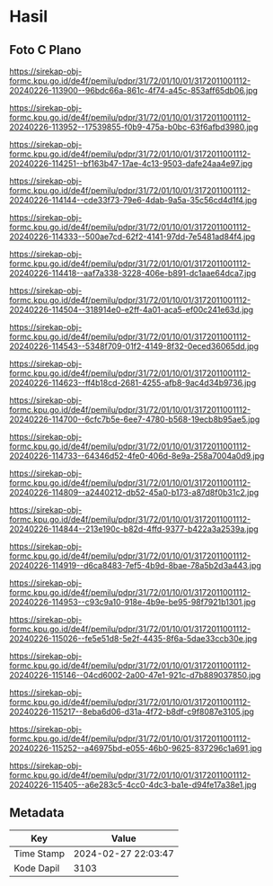 # Hasil

## Foto C Plano

https://sirekap-obj-formc.kpu.go.id/de4f/pemilu/pdpr/31/72/01/10/01/3172011001112-20240226-113900--96bdc66a-861c-4f74-a45c-853aff65db06.jpg

https://sirekap-obj-formc.kpu.go.id/de4f/pemilu/pdpr/31/72/01/10/01/3172011001112-20240226-113952--17539855-f0b9-475a-b0bc-63f6afbd3980.jpg

https://sirekap-obj-formc.kpu.go.id/de4f/pemilu/pdpr/31/72/01/10/01/3172011001112-20240226-114251--bf163b47-17ae-4c13-9503-dafe24aa4e97.jpg

https://sirekap-obj-formc.kpu.go.id/de4f/pemilu/pdpr/31/72/01/10/01/3172011001112-20240226-114144--cde33f73-79e6-4dab-9a5a-35c56cd4d1f4.jpg

https://sirekap-obj-formc.kpu.go.id/de4f/pemilu/pdpr/31/72/01/10/01/3172011001112-20240226-114333--500ae7cd-62f2-4141-97dd-7e5481ad84f4.jpg

https://sirekap-obj-formc.kpu.go.id/de4f/pemilu/pdpr/31/72/01/10/01/3172011001112-20240226-114418--aaf7a338-3228-406e-b891-dc1aae64dca7.jpg

https://sirekap-obj-formc.kpu.go.id/de4f/pemilu/pdpr/31/72/01/10/01/3172011001112-20240226-114504--318914e0-e2ff-4a01-aca5-ef00c241e63d.jpg

https://sirekap-obj-formc.kpu.go.id/de4f/pemilu/pdpr/31/72/01/10/01/3172011001112-20240226-114543--5348f709-01f2-4149-8f32-0eced36065dd.jpg

https://sirekap-obj-formc.kpu.go.id/de4f/pemilu/pdpr/31/72/01/10/01/3172011001112-20240226-114623--ff4b18cd-2681-4255-afb8-9ac4d34b9736.jpg

https://sirekap-obj-formc.kpu.go.id/de4f/pemilu/pdpr/31/72/01/10/01/3172011001112-20240226-114700--6cfc7b5e-6ee7-4780-b568-19ecb8b95ae5.jpg

https://sirekap-obj-formc.kpu.go.id/de4f/pemilu/pdpr/31/72/01/10/01/3172011001112-20240226-114733--64346d52-4fe0-406d-8e9a-258a7004a0d9.jpg

https://sirekap-obj-formc.kpu.go.id/de4f/pemilu/pdpr/31/72/01/10/01/3172011001112-20240226-114809--a2440212-db52-45a0-b173-a87d8f0b31c2.jpg

https://sirekap-obj-formc.kpu.go.id/de4f/pemilu/pdpr/31/72/01/10/01/3172011001112-20240226-114844--213e190c-b82d-4ffd-9377-b422a3a2539a.jpg

https://sirekap-obj-formc.kpu.go.id/de4f/pemilu/pdpr/31/72/01/10/01/3172011001112-20240226-114919--d6ca8483-7ef5-4b9d-8bae-78a5b2d3a443.jpg

https://sirekap-obj-formc.kpu.go.id/de4f/pemilu/pdpr/31/72/01/10/01/3172011001112-20240226-114953--c93c9a10-918e-4b9e-be95-98f7921b1301.jpg

https://sirekap-obj-formc.kpu.go.id/de4f/pemilu/pdpr/31/72/01/10/01/3172011001112-20240226-115026--fe5e51d8-5e2f-4435-8f6a-5dae33ccb30e.jpg

https://sirekap-obj-formc.kpu.go.id/de4f/pemilu/pdpr/31/72/01/10/01/3172011001112-20240226-115146--04cd6002-2a00-47e1-921c-d7b889037850.jpg

https://sirekap-obj-formc.kpu.go.id/de4f/pemilu/pdpr/31/72/01/10/01/3172011001112-20240226-115217--8eba6d06-d31a-4f72-b8df-c9f8087e3105.jpg

https://sirekap-obj-formc.kpu.go.id/de4f/pemilu/pdpr/31/72/01/10/01/3172011001112-20240226-115252--a46975bd-e055-46b0-9625-837296c1a691.jpg

https://sirekap-obj-formc.kpu.go.id/de4f/pemilu/pdpr/31/72/01/10/01/3172011001112-20240226-115405--a6e283c5-4cc0-4dc3-ba1e-d94fe17a38e1.jpg


## Metadata

| Key        | Value               |
| ---------- | ------------------- |
| Time Stamp | 2024-02-27 22:03:47 |
| Kode Dapil | 3103                |



